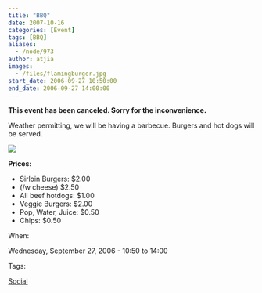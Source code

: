 ```yaml
---
title: "BBQ"
date: 2007-10-16
categories: [Event]
tags: [BBQ]
aliases:
  - /node/973
author: atjia
images:
  - /files/flamingburger.jpg
start_date: 2006-09-27 10:50:00
end_date: 2006-09-27 14:00:00
---
```


**This event has been canceled. Sorry for the inconvenience.**

Weather permitting, we will be having a barbecue. Burgers and hot dogs will be served.

![](/files/flamingburger.jpg)

**Prices:**

- Sirloin Burgers: $2.00
- (/w cheese) $2.50
- All beef hotdogs: $1.00
- Veggie Burgers: $2.00
- Pop, Water, Juice: $0.50
- Chips: $0.50

When:

Wednesday, September 27, 2006 - 10:50 to 14:00

Tags:

[Social](/social)

